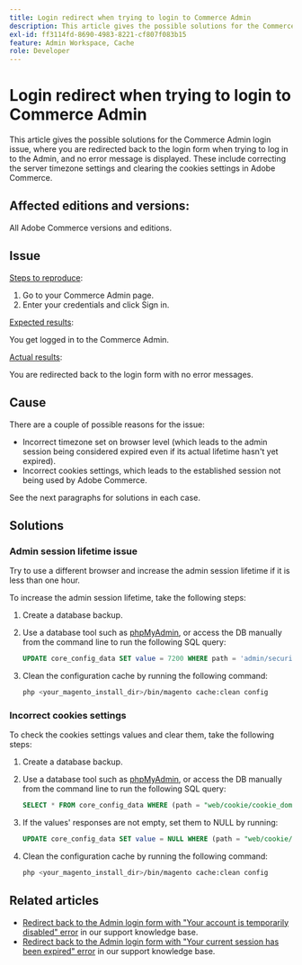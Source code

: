 ```yaml
---
title: Login redirect when trying to login to Commerce Admin
description: This article gives the possible solutions for the Commerce Admin login issue, where you are redirected back to the login form when trying to log in to the Admin, and no error message is displayed. These include correcting the server timezone settings and clearing the cookies settings in Adobe Commerce.
exl-id: ff3114fd-8690-4983-8221-cf807f083b15
feature: Admin Workspace, Cache
role: Developer
---
```

# Login redirect when trying to login to Commerce Admin

This article gives the possible solutions for the Commerce Admin login issue, where you are redirected back to the login form when trying to log in to the Admin, and no error message is displayed. These include correcting the server timezone settings and clearing the cookies settings in Adobe Commerce.

## Affected editions and versions:

All Adobe Commerce versions and editions.

## Issue

<u>Steps to reproduce</u>:

1. Go to your Commerce Admin page.
1. Enter your credentials and click Sign in.

<u>Expected results</u>:

You get logged in to the Commerce Admin.

<u>Actual results</u>:

You are redirected back to the login form with no error messages.

## Cause

There are a couple of possible reasons for the issue:

* Incorrect timezone set on browser level (which leads to the admin session being considered expired even if its actual lifetime hasn't yet expired).
* Incorrect cookies settings, which leads to the established session not being used by Adobe Commerce.

See the next paragraphs for solutions in each case.

## Solutions

### Admin session lifetime issue

Try to use a different browser and increase the admin session lifetime if it is less than one hour.

To increase the admin session lifetime, take the following steps:

1. Create a database backup.
1. Use a database tool such as [phpMyAdmin](https://devdocs.magento.com/guides/v2.2/install-gde/prereq/optional.html#install-optional-phpmyadmin), or access the DB manually from the command line to run the following SQL query:

    ```sql
    UPDATE core_config_data SET value = 7200 WHERE path = 'admin/security/session_lifetime';
    ```
    
1. Clean the configuration cache by running the following command:

    ```bash
    php <your_magento_install_dir>/bin/magento cache:clean config
    ```

### Incorrect cookies settings

To check the cookies settings values and clear them, take the following steps:

1. Create a database backup.
1. Use a database tool such as [phpMyAdmin](https://devdocs.magento.com/guides/v2.2/install-gde/prereq/optional.html#install-optional-phpmyadmin), or access the DB manually from the command line to run the following SQL query:

    ```sql
    SELECT * FROM core_config_data WHERE (path = "web/cookie/cookie_domain" OR path = "web/cookie/cookie_path");
    ```

1. If the values' responses are not empty, set them to NULL by running:

    ```sql
    UPDATE core_config_data SET value = NULL WHERE (path = "web/cookie/cookie_domain" OR path = "web/cookie/cookie_path");
    ```

1. Clean the configuration cache by running the following command:

    ```bash
    php <your_magento_install_dir>/bin/magento cache:clean config
    ```

## Related articles

* [Redirect back to the Admin login form with "Your account is temporarily disabled" error](/help/troubleshooting/miscellaneous/redirect-back-to-the-admin-login-form-with-your-account-is-temporarily-disabled-error.md) in our support knowledge base.
* [Redirect back to the Admin login form with "Your current session has been expired" error](/help/troubleshooting/miscellaneous/redirect-back-to-the-admin-login-form-with-your-current-session-has-been-expired-error.md) in our support knowledge base.

